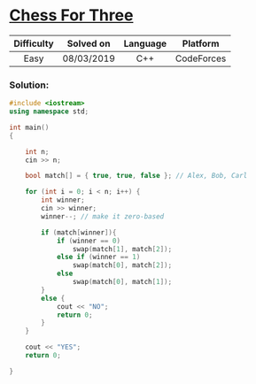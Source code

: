 # [Chess For Three](https://codeforces.com/contest/893/problem/A)

| Difficulty | Solved on  | Language   | Platform   |
| :--------: | :--------: | :--------: | :--------: |
| Easy       | 08/03/2019 | C++        | CodeForces |

### Solution:

```c++
#include <iostream>
using namespace std;

int main()
{

    int n;
    cin >> n;

    bool match[] = { true, true, false }; // Alex, Bob, Carl

    for (int i = 0; i < n; i++) {
        int winner;
        cin >> winner;
        winner--; // make it zero-based

        if (match[winner]){
            if (winner == 0)
                swap(match[1], match[2]);
            else if (winner == 1)
                swap(match[0], match[2]);
            else 
                swap(match[0], match[1]);
        }
        else {
            cout << "NO";
            return 0;
        }
    }

    cout << "YES";
    return 0;

}
```